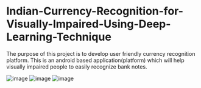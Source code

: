 # Indian-Currency-Recognition-for-Visually-Impaired-Using-Deep-Learning-Technique
The purpose of this project is to develop user friendly currency recognition platform. This is an android based application(platform) which will help visually impaired people to easily recognize bank notes.

![image](https://user-images.githubusercontent.com/83343880/180480362-1ee955b1-82ed-4824-ad17-d4ebc3bb898e.png) 
![image](https://user-images.githubusercontent.com/83343880/180481288-81576eae-04b1-411f-a341-724fe43b1d46.png)
![image](https://user-images.githubusercontent.com/83343880/180481381-ce5e05f3-5ed3-4e8e-be68-089656541903.png)


